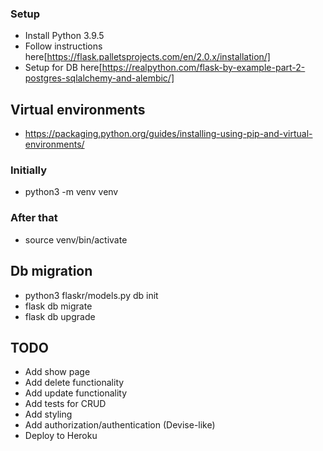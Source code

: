 ### Setup

- Install Python 3.9.5
- Follow instructions here[https://flask.palletsprojects.com/en/2.0.x/installation/]
- Setup for DB here[https://realpython.com/flask-by-example-part-2-postgres-sqlalchemy-and-alembic/]

## Virtual environments
- https://packaging.python.org/guides/installing-using-pip-and-virtual-environments/

### Initially
- python3 -m venv venv

### After that
- source venv/bin/activate

## Db migration
- python3 flaskr/models.py db init
- flask db migrate
- flask db upgrade

## TODO
- Add show page
- Add delete functionality
- Add update functionality
- Add tests for CRUD
- Add styling
- Add authorization/authentication (Devise-like)
- Deploy to Heroku
